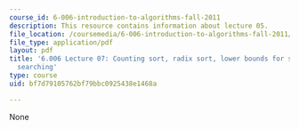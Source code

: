 ```yaml
---
course_id: 6-006-introduction-to-algorithms-fall-2011
description: This resource contains information about lecture 05.
file_location: /coursemedia/6-006-introduction-to-algorithms-fall-2011/bf7d79105762bf79bbc0925438e1468a_MIT6_006F11_lec07.pdf
file_type: application/pdf
layout: pdf
title: '6.006 Lecture 07: Counting sort, radix sort, lower bounds for sorting and
  searching'
type: course
uid: bf7d79105762bf79bbc0925438e1468a

---
```

None